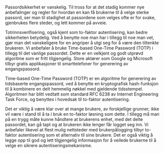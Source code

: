Passordsikkerhet er vanskelig. Til tross for at det stadig kommer nye anbefalinger og regler for hvordan en kan få brukerne til å velge sterke passord, ser man til stadighet at passordene som velges ofte er for svake, gjenbrukes flere steder, og lett kommer på avveie.

Totrinnsverifisering, også kjent som to-faktor autentisering, kan bedre sikkerheten betydelig. Ved å benytte noe man har i tillegg til noe man vet, gjør man det vanskeligere for en angriper å utgi seg for å være den tiltenkte brukeren. Vi anbefaler å bruke Time-based One-Time Password (TOTP) i tillegg til det vanlige passordet. Dette er en velkjent og godt utprøvd algoritme som er fritt tilgjengelig. Store aktører som Google og Microsoft tilbyr gratis applikasjoner til smarttelefoner for generering av engangspassord.

Time-based One-Time Password (TOTP) er en algoritme for generering av tidsbaserte engangspassord, ved å benytte en kryptografisk hash-funksjon til å kombinere en delt hemmelig nøkkel med gjeldende tidsstempel. Algoritmen har blitt vedtatt som standard RFC 6238 av Internet Engineering Task Force, og benyttes i hovedsak til to-faktor autentisering.

Det er viktig å være klar over at mange brukere, av forskjellige grunner, ikke vil være i stand til å ta i bruk en to-faktor løsning som dette. I tillegg må man på en trygg måte kunne håndtere at brukerens enhet, med det delte passordet, kan gå tapt og at brukeren ikke lenger får logget seg inn. Vi anbefaler likevel at flest mulig nettsteder med brukerpålogging tilbyr to-faktor autentisering som et alternativ til sine brukere. Det er også viktig å legge opp til god og lett tilgjengelig informasjon for å veilede brukerne til å velge en sikrere autentiseringsmekanisme.